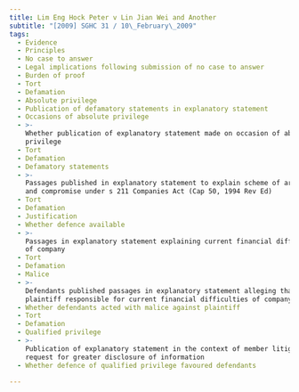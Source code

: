 ```yaml
---
title: Lim Eng Hock Peter v Lin Jian Wei and Another
subtitle: "[2009] SGHC 31 / 10\_February\_2009"
tags:
  - Evidence
  - Principles
  - No case to answer
  - Legal implications following submission of no case to answer
  - Burden of proof
  - Tort
  - Defamation
  - Absolute privilege
  - Publication of defamatory statements in explanatory statement
  - Occasions of absolute privilege
  - >-
    Whether publication of explanatory statement made on occasion of absolute
    privilege
  - Tort
  - Defamation
  - Defamatory statements
  - >-
    Passages published in explanatory statement to explain scheme of arrangement
    and compromise under s 211 Companies Act (Cap 50, 1994 Rev Ed)
  - Tort
  - Defamation
  - Justification
  - Whether defence available
  - >-
    Passages in explanatory statement explaining current financial difficulties
    of company
  - Tort
  - Defamation
  - Malice
  - >-
    Defendants published passages in explanatory statement alleging that
    plaintiff responsible for current financial difficulties of company
  - Whether defendants acted with malice against plaintiff
  - Tort
  - Defamation
  - Qualified privilege
  - >-
    Publication of explanatory statement in the context of member litigants\'
    request for greater disclosure of information
  - Whether defence of qualified privilege favoured defendants

---
```


